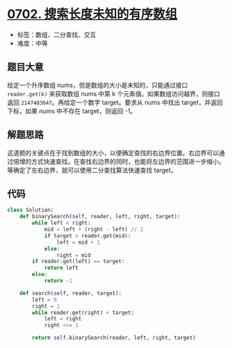 # [0702. 搜索长度未知的有序数组](https://leetcode.cn/problems/search-in-a-sorted-array-of-unknown-size/)

- 标签：数组、二分查找、交互
- 难度：中等

## 题目大意

给定一个升序数组 nums，但是数组的大小是未知的，只能通过接口 `reader.get(k)` 来获取数组 nums 中第 k 个元素值。如果数组访问越界，则接口返回 `2147483647`。再给定一个数字 target。要求从 nums 中找出 target，并返回下标，如果 nums 中不存在 target，则返回 -1。

## 解题思路

这道题的关键点在于找到数组的大小，以便确定查找的右边界位置。右边界可以通过倍增的方式快速查找。在查找右边界的同时，也能将左边界的范围进一步缩小。等确定了左右边界，就可以使用二分查找算法快速查找 target。

## 代码

```python
class Solution:
    def binarySearch(self, reader, left, right, target):
        while left < right:
            mid = left + (right - left) // 2
            if target > reader.get(mid):
                left = mid + 1
            else:
                right = mid
        if reader.get(left) == target:
            return left
        else:
            return -1

    def search(self, reader, target):
        left = 0
        right = 1
        while reader.get(right) < target:
            left = right
            right <<= 1

        return self.binarySearch(reader, left, right, target)
```

